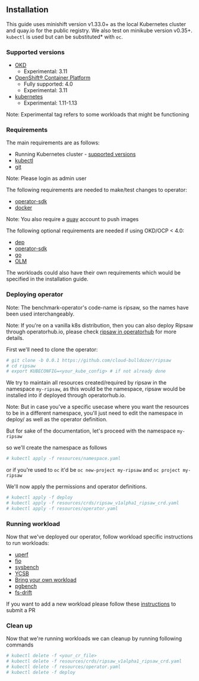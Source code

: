 ## Installation
This guide uses minishift version v1.33.0+ as the local Kubernetes cluster
and quay.io for the public registry. We also test on minikube version v0.35+.
`kubectl` is used but can be substituted* with `oc`.

### Supported versions
* [OKD](https://www.okd.io/)
  * Experimental: 3.11
* [OpenShift® Container Platform](https://www.openshift.com/products/container-platform/)
  * Fully supported: 4.0
  * Experimental: 3.11
* [kubernetes](https://kubernetes.io/)
  * Experimental: 1.11-1.13

Note: Experimental tag refers to some workloads that might be functioning

### Requirements
<!---
TODO(aakarsh):
Get the specific versions for requirements
-->

The main requirements are as follows:
* Running Kubernetes cluster - [supported versions](#Supported-Versions)
* [kubectl](https://kubernetes.io/docs/tasks/tools/install-kubectl/)
* [git](https://git-scm.com/downloads)

Note: Please login as admin user

The following requirements are needed to make/test changes to operator:
* [operator-sdk](https://github.com/operator-framework/operator-sdk)
* [docker](https://docs.docker.com/install/)

Note: You also require a [quay](https://quay.io/) account to push images

The following optional requirements are needed if using OKD/OCP < 4.0:
* [dep](https://golang.github.io/dep/docs/installation.html)
* [operator-sdk](https://github.com/operator-framework/operator-sdk)
* [go](https://golang.org/dl/)
* [OLM](https://github.com/operator-framework/operator-lifecycle-manager)

The workloads could also have their own requirements which would be specified
in the installation guide.

### Deploying operator
Note: The benchmark-operator's code-name is ripsaw, so the names have been
used interchangeably.

Note: If you're on a vanilla k8s distribution, then you can also deploy Ripsaw through
      operatorhub.io, please check [ripsaw in operatorhub](https://operatorhub.io/operator/ripsaw) for more details.

First we'll need to clone the operator:

```bash
# git clone -b 0.0.1 https://github.com/cloud-bulldozer/ripsaw 
# cd ripsaw
# export KUBECONFIG=<your_kube_config> # if not already done
```

We try to maintain all resources created/required by ripsaw in the namespace `my-ripsaw`,
as this would be the namespace, ripsaw would be installed into if deployed through operatorhub.io.

Note: But in case you've a specific usecase where you want the resources to be in a different namespace, you'll just need to edit the namespace in deploy/
as well as the operator definition.

But for sake of the documentation, let's proceed with the namespace `my-ripsaw`

so we'll create the namespace as follows

```bash
# kubectl apply -f resources/namespace.yaml
```

or if you're used to `oc` it'd be `oc new-project my-ripsaw` and `oc project my-ripsaw`

We'll now apply the permissions and operator definitions.

```bash
# kubectl apply -f deploy
# kubectl apply -f resources/crds/ripsaw_v1alpha1_ripsaw_crd.yaml
# kubectl apply -f resources/operator.yaml
```

### Running workload
Now that we've deployed our operator, follow workload specific instructions to
run workloads:
* [uperf](uperf.md)
* [fio](fio_distributed.md)
* [sysbench](sysbench.md)
* [YCSB](ycsb.md)
* [Bring your own workload](byowl.md)
* [pgbench](pgbench.md)
* [fs-drift](fs-drift.md)

If you want to add a new workload please follow these [instructions](../CONTRIBUTE.md#Add-workload) to submit a PR

### Clean up
Now that we're running workloads we can cleanup by running following commands

```bash
# kubectl delete -f <your_cr_file>
# kubectl delete -f resources/crds/ripsaw_v1alpha1_ripsaw_crd.yaml
# kubectl delete -f resources/operator.yaml
# kubectl delete -f deploy
```
